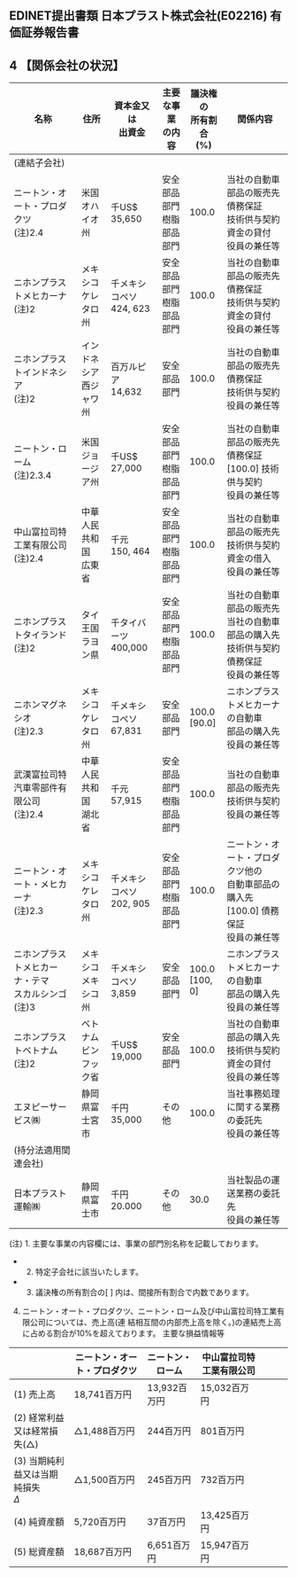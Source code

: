 ## EDINET提出書類 日本プラスト株式会社(E02216) 有価証券報告書

## 4 【関係会社の状況】

| 名称                                | 住所              | 資本金又は<br>出資金        | 主要な事業<br>の内容     | 議決権の<br>所有割合<br>(%) | 関係内容                                                     |
|-----------------------------------|-----------------|---------------------|------------------|---------------------|----------------------------------------------------------|
| (連結子会社)                           |                 |                     |                  |                     |                                                          |
| ニートン・オート・プロダクツ<br>(注)2.4          | 米国<br>オハイオ州     | 千US\$<br>35,650     | 安全部品部門<br>樹脂部品部門 | 100.0               | 当社の自動車部品の販売先<br>債務保証<br>技術供与契約<br>資金の貸付<br>役員の兼任等        |
| ニホンプラストメヒカーナ<br>(注)2              | メキシコ<br>ケレタロ州   | 千メキシコペソ<br>424, 623 | 安全部品部門<br>樹脂部品部門 | 100.0               | 当社の自動車部品の販売先<br>債務保証<br>技術供与契約<br>資金の貸付<br>役員の兼任等        |
| ニホンプラストインドネシア<br>(注)2             | インドネシア<br>西ジャワ州 | 百万ルピア<br>14,632     | 安全部品部門           | 100.0               | 当社の自動車部品の販売先<br>債務保証<br>技術供与契約<br>役員の兼任等                 |
| ニートン・ローム<br>(注)2.3.4              | 米国<br>ジョージア州    | 千US\$<br>27,000     | 安全部品部門<br>樹脂部品部門 | 100.0               | 当社の自動車部品の販売先<br>債務保証<br>[100.0] 技術供与契約<br>役員の兼任等         |
| 中山富拉司特工業有限公司<br>(注)2.4            | 中華人民共和国<br>広東省  | 千元<br>150, 464      | 安全部品部門<br>樹脂部品部門 | 100.0               | 当社の自動車部品の販売先<br>技術供与契約<br>資金の借入<br>役員の兼任等                |
| ニホンプラストタイランド<br>(注)2              | タイ王国<br>ラヨン県    | 千タイバーツ<br>400,000   | 安全部品部門<br>樹脂部品部門 | 100.0               | 当社の自動車部品の販売先<br>当社の自動車部品の購入先<br>技術供与契約<br>債務保証<br>役員の兼任等 |
| ニホンマグネシオ<br>(注)2.3                | メキシコ<br>ケレタロ州   | 千メキシコペソ<br>67,831   | 安全部品部門           | 100.0<br>[90.0]     | ニホンプラストメヒカーナの自動車<br>部品の購入先<br>役員の兼任等                     |
| 武漢富拉司特汽車零部件有限公司<br>(注)2.4         | 中華人民共和国<br>湖北省  | 千元<br>57,915        | 安全部品部門<br>樹脂部品部門 | 100.0               | 当社の自動車部品の販売先<br>技術供与契約<br>役員の兼任等                         |
| ニートン・オート・メヒカーナ<br>(注)2.3          | メキシコ<br>ケレタロ州   | 千メキシコペソ<br>202, 905 | 安全部品部門<br>樹脂部品部門 | 100.0               | ニートン・オート・プロダクツ他の<br>自動車部品の購入先<br>[100.0] 債務保証<br>役員の兼任等  |
| ニホンプラストメヒカーナ・テマ<br>スカルシンゴ<br>(注)3 | メキシコ<br>メキシコ州   | 千メキシコペソ<br>3,859    | 安全部品部門           | 100.0<br>[100, 0]   | ニホンプラストメヒカーナの自動車<br>部品の購入先<br>役員の兼任等                     |
| ニホンプラストベトナム<br>(注)2               | ベトナム<br>ビンフック省  | 千US\$<br>19,000     | 安全部品部門           | 100.0               | 当社の自動車部品の購入先<br>技術供与契約<br>資金の貸付<br>役員の兼任等                |
| エヌピーサービス㈱                         | 静岡県富士宮市         | 千円<br>35,000        | その他              | 100.0               | 当社事務処理に関する業務の委託先<br>役員の兼任等                               |
| (持分法適用関連会社)                       |                 |                     |                  |                     |                                                          |
| 日本プラスト運輸㈱                         | 静岡県富士市          | 千円<br>20.000        | その他              | 30.0                | 当社製品の運送業務の委託先<br>役員の兼任等                                  |

(注) 1. 主要な事業の内容欄には、事業の部門別名称を記載しております。

- 2. 特定子会社に該当いたします。
- 3. 議決権の所有割合の[ ] 内は、間接所有割合で内数であります。

4. ニートン・オート・プロダクツ、ニートン・ローム及び中山富拉司特工業有限公司については、売上高(連 結相互間の内部売上高を除く。)の連結売上高に占める割合が10%を超えております。 主要な損益情報等

|                              | ニートン・オート・プロダクツ | ニートン・ローム  | 中山富拉司特工業有限公司 |  |  |  |
|------------------------------|----------------|-----------|--------------|--|--|--|
| (1) 売上高                      | 18,741百万円      | 13,932百万円 | 15,032百万円    |  |  |  |
| (2) 経常利益又は経常損失(△)            | △1,488百万円      | 244百万円    | 801百万円       |  |  |  |
| (3) 当期純利益又は当期純損失<br>$\Delta$ | △1,500百万円      | 245百万円    | 732百万円       |  |  |  |
| (4) 純資産額                     | 5,720百万円       | 37百万円     | 13,425百万円    |  |  |  |
| (5) 総資産額                     | 18,687百万円      | 6,651百万円  | 15,947百万円    |  |  |  |
